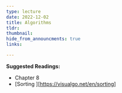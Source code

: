 ```yaml
---
type: lecture
date: 2022-12-02
title: Algorithms
tldr: 
thumbnail: 
hide_from_announcments: true
links: 

---
```

**Suggested Readings:**
- Chapter 8
- [Sorting ][https://visualgo.net/en/sorting]

